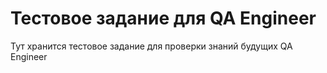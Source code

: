 # Тестовое задание для QA Engineer

Тут хранится тестовое задание для проверки знаний будущих QA Engineer